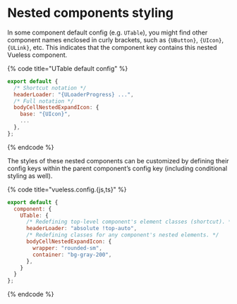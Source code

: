 # Nested components styling

In some component default config (e.g.  `UTable`), you might find other component names enclosed in curly brackets, such as `{UButton}`, `{UIcon}`, `{ULink}`, etc. This indicates that the component key contains this nested Vueless component.

{% code title="UTable default config" %}
```js
export default {
  /* Shortcut notation */
  headerLoader: "{ULoaderProgress} ...",
  /* Full notation */
  bodyCellNestedExpandIcon: {
    base: "{UIcon}",
    ...
  },
};
```
{% endcode %}

The styles of these nested components can be customized by defining their config keys within the parent component’s config key (including conditional styling as well).

{% code title="vueless.config.{js,ts}" %}
```js
export default {
  component: {
    UTable: {
      /* Redefining top-level component's element classes (shortcut). */
      headerLoader: "absolute !top-auto",
      /* Redefining classes for any component's nested elements. */
      bodyCellNestedExpandIcon: {
        wrapper: "rounded-sm",
        container: "bg-gray-200",
      },
    }
  }
};
```
{% endcode %}
